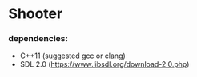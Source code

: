 # Shooter #

### dependencies: ###
* C++11 (suggested gcc or clang)
* SDL 2.0 (https://www.libsdl.org/download-2.0.php)